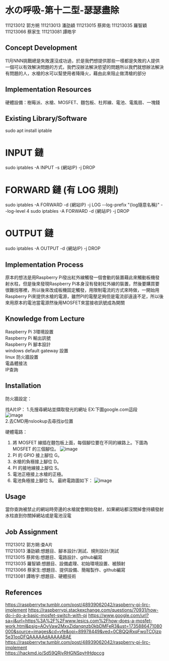 # 水の呼吸-第十二型-瑟瑟盡除
111213012 郭方朔
111213013 潘劭穎
111213015 蔡昇佑
111213035 羅智穎
111213066 蔡家生
111213081 譚皓宇

## Concept Development

<!-- Why does your team want to build this idea/project?  -->
11月NNN挑戰總是失敗還沒成功過，於是我們想提供那些一樣都是失敗的人提供一個可以有效解決問題的方式，我們沒辦法解決慾望的問題所以我們就想辦法解決有問題的人，水槍的水可以幫使用者降降火，藉由此來阻止做清槍的部分

## Implementation Resources

<!-- e.g., How many Raspberry Pi? How much you spent on these resources? -->
硬體設備：樹莓派、水槍、MOSFET、麵包板、杜邦線、電池、電風扇、一塊錢

## Existing Library/Software

<!-- Which libraries do you use while you implement the project -->
sudo apt install iptable
# INPUT 鏈
sudo iptables -A INPUT -s {網站IP} -j DROP

# FORWARD 鏈 (有 LOG 規則)
sudo iptables -A FORWARD -d {網站IP} -j LOG --log-prefix "{log隨意名稱}" --log-level 4
sudo iptables -A FORWARD -d {網站IP} -j DROP

# OUTPUT 鏈
sudo iptables -A OUTPUT -d {網站IP} -j DROP

## Implementation Process

<!-- What kind of problems you encounter, and how did you resolve the issue? -->
原本的想法是用Raspberry Pi發出紅外線觸發一個會動的裝置藉此來觸動板機發射水柱，但是後來發現Raspberry Pi本身沒有發射紅外線的裝置，然後要購買要很難找哪裡，所以後來改成板機固定觸發，用限制電流的方式來時做，一開始用Raspberry Pi來提供水槍的電源，雖然PI的電壓足夠但是電流卻遠遠不足，所以後來用原本的電池當電源然後用MOSFET來當接收訊號成為開關
## Knowledge from Lecture

<!-- What kind of knowledge did you use on this project? -->
Raspberry Pi 3環境設置  
Raspberry Pi 輸出訊號  
Raspberry Pi 腳本設計  
windows default gateway 設置  
linux 防火牆設置  
電晶體接法  
IP查詢
  

## Installation

<!-- How do the user install with your project? -->
防火牆設定：

找A片IP：
1.先搜尋網站並擷取發光的網址 EX:下圖google.com這段  
![image](https://github.com/user-attachments/assets/482c0fa0-2c4e-4209-9576-0c740ceb0ba2)  
2.去CMD用nslookup去尋找ip位置

硬體電路：
1. 將 MOSFET 線插在麵包板上面，每個腳位要在不同的線路上。下圖為 MOSFET 的三個腳位。
![image](https://github.com/user-attachments/assets/e01f7153-f6b0-44af-90c0-5ce4a75ea38b)
2. PI 的 GPIO 接上腳位 G。
3. 水槍的負極接上腳位 D。
4. PI 的接地線接上腳位 S。
5. 電池正極接上水槍的正極。
6. 電池負極接上腳位 S。
最終電路圖如下：
![image](https://github.com/user-attachments/assets/5cd73c2c-f89d-4ecf-a5df-f848524f9f5e)

## Usage

<!-- How to use your project -->
當你查詢被禁止的網站時旁邊的水槍就會開始發射，如果網站都沒關掉會持續發射水柱直到你關掉網站或是電池沒電

## Job Assignment
111213012 郭方朔:查A片  
111213013 潘劭穎:想題目、腳本設計/測試、規則設計/測試  
111213015 蔡昇佑:想題目、電路設計、github編寫  
111213035 羅智穎:想題目、設備處理、初始環境設置、被顏射  
111213066 蔡家生:想題目、提供設備、簡報製作、github編寫  
111213081 譚皓宇:想題目、硬體技術  
## References
https://raspberrytw.tumblr.com/post/48939062042/raspberry-pi-lirc-implement
https://raspberrypi.stackexchange.com/questions/70931/how-do-i-do-a-basic-mosfet-switch-with-pi
https://www.google.com/url?sa=i&url=https%3A%2F%2Fwww.lesics.com%2Fhow-does-a-mosfet-work.html&psig=AOvVaw2MxxZidanqnzb0kbDMFeR3&ust=1735886471080000&source=images&cd=vfe&opi=89978449&ved=0CBQQjRxqFwoTCOjzp5e31ooDFQAAAAAdAAAAABAE
https://raspberrytw.tumblr.com/post/48939062042/raspberry-pi-lirc-implement  
https://hackmd.io/Sd59QRjvRHGNSpyHHdpccg

